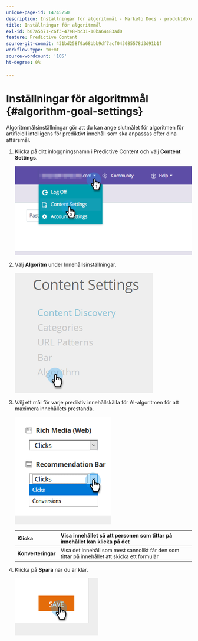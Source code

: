 ```yaml
---
unique-page-id: 14745750
description: Inställningar för algoritmmål - Marketo Docs - produktdokumentation
title: Inställningar för algoritmmål
exl-id: b07a5b71-c6f3-47e8-bc31-10ba64483ad0
feature: Predictive Content
source-git-commit: 431bd258f9a68bbb9df7acf043085578d3d91b1f
workflow-type: tm+mt
source-wordcount: '105'
ht-degree: 0%

---
```


# Inställningar för algoritmmål {#algorithm-goal-settings}

Algoritmmålsinställningar gör att du kan ange slutmålet för algoritmen för artificiell intelligens för prediktivt innehåll som ska anpassas efter dina affärsmål.

1. Klicka på ditt inloggningsnamn i Predictive Content och välj **Content Settings**.

   ![](assets/1.png)

1. Välj **Algoritm** under Innehållsinställningar.

   ![](assets/two-1.png)

1. Välj ett mål för varje prediktiv innehållskälla för AI-algoritmen för att maximera innehållets prestanda.

   ![](assets/three-new.png)

   | **Klicka** | Visa innehållet så att personen som tittar på innehållet kan klicka på det |
   |---|---|
   | **Konverteringar** | Visa det innehåll som mest sannolikt får den som tittar på innehållet att skicka ett formulär |

1. Klicka på **Spara** när du är klar.

   ![](assets/four.png)
